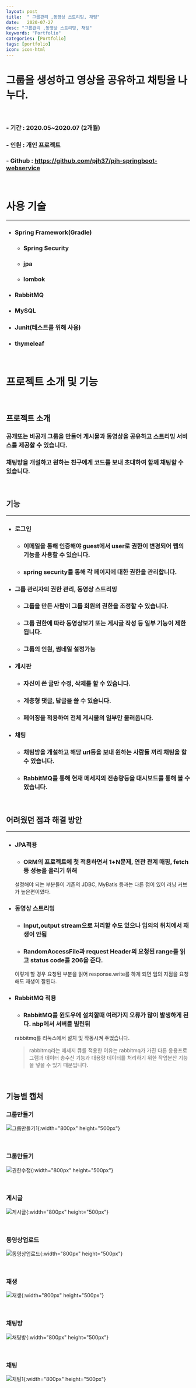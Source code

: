 ```yaml
---
layout: post
title:  " 그룹관리 ,동영상 스트리밍, 채팅"
date:   2020-07-27
desc: "그룹관리 ,동영상 스트리밍, 채팅"
keywords: "Portfolio"
categories: [Portfolio]
tags: [portfolio]
icon: icon-html
---
```


그룹을 생성하고 영상을 공유하고 채팅을 나누다.
===
<br/>

### - 기간 : 2020.05~2020.07 (2개월)
### - 인원 : 개인 프로젝트
### - Github : <https://github.com/pjh37/pjh-springboot-webservice>

<br/>

사용 기술
====
<hr>

- ### Spring Framework(Gradle)
    + ### Spring Security
    + ### jpa
    + ### lombok
- ### RabbitMQ
- ### MySQL
- ### Junit(테스트를 위해 사용)
- ### thymeleaf
<br/>

프로젝트 소개 및 기능
====
<br/>

## 프로젝트 소개
### 공개또는 비공개 그룹을 만들어 게시물과 동영상을 공유하고 스트리밍 서비스를 제공할 수 있습니다.
### 채팅방을 개설하고 원하는 친구에게 코드를 보내 초대하여 함께 채팅할 수 있습니다. 

<br/>

## 기능
------

+ ### 로그인 
    + ### 이메일을 통해 인증해야 guest에서 user로 권한이 변경되어 웹의 기능을 사용할 수 있습니다.
    + ### spring security를 통해 각 페이지에 대한 권한을 관리합니다.

+ ### 그룹 관리자의 권한 관리, 동영상 스트리밍
    + ### 그룹을 만든 사람이 그룹 회원의 권한을 조정할 수 있습니다.
    + ### 그룹 권한에 따라 동영상보기 또는 게시글 작성 등 일부 기능이 제한 됩니다.
    + ### 그룹의 인원, 썸네일 설정가능

+ ### 게시판
    + ### 자신이 쓴 글만 수정, 삭제를 할 수 있습니다.
    + ### 계층형 댓글, 답글을 쓸 수 있습니다.
    + ### 페이징을 적용하여 전체 게시물의 일부만 불러옵니다.

+ ### 채팅
    + ### 채팅방을 개설하고 해당 url등을 보내 원하는 사람들 끼리 채팅을 할 수 있습니다.
    + ### RabbitMQ를 통해 현재 메세지의 전송량등을 대시보드를 통해 볼 수 있습니다.

<br/>

## 어려웠던 점과 해결 방안
-----
+ ### JPA적용
    + ### ORM의 프로젝트에 첫 적용하면서 1+N문제, 연관 관계 매핑, fetch등 성능을 올리기 위해
    설정해야 되는 부분들이 기존의 JDBC, MyBatis 등과는 다른 점이 있어 러닝 커브가 높은편이였다.

+ ### 동영상 스트리밍
    + ### Input,output stream으로 처리할 수도 있으나 임의의 위치에서 재생이 안됨
    + ### RandomAccessFile과 request Header의 요청된 range를 읽고 status code를 206을 준다.
    이렇게 할 경우 요청된 부분을 읽어 response.write를 하게 되면 임의 지점을 요청해도 재생이 잘된다.

+ ### RabbitMQ 적용
    + ### RabbitMQ를 윈도우에 설치할때 여러가지 오류가 많이 발생하게 된다. nbp에서 서버를 빌린뒤
    rabbitmq를 리눅스에서 설치 및 작동시켜 주었습니다.
    > rabbitmq라는 메세지 큐를 적용한 이유는 rabbitmq가 가진 다른 응용프로그램과 데이터 송수신 기능과
    대용량 데이터를 처리하기 위한 작업분산 기능을 넣을 수 있기 때문입니다.
    
<br/>

## 기능별 캡처
### 그룹만들기
![그룹만들기1](https://user-images.githubusercontent.com/37110261/88568092-6145c400-d073-11ea-968a-65598c4f8e1f.PNG){:width="800px" height="500px"}

<br/>

### 그룹만들기
![권한수정](https://user-images.githubusercontent.com/37110261/88568975-be8e4500-d074-11ea-9fbb-a39f6ff401c5.PNG){:width="800px" height="500px"}

<br/>

### 게시글
![게시글](https://user-images.githubusercontent.com/37110261/88568980-c0f09f00-d074-11ea-93ab-a698bd8908b4.PNG){:width="800px" height="500px"}

<br/>

### 동영상업로드
![동영상업로드](https://user-images.githubusercontent.com/37110261/88568989-c3eb8f80-d074-11ea-88c7-8003b8ecf4a8.PNG){:width="800px" height="500px"}

<br/>

### 재생
![재생](https://user-images.githubusercontent.com/37110261/88568999-c6e68000-d074-11ea-8099-8f87579647c9.PNG){:width="800px" height="500px"}

<br/>

### 채팅방
![채팅방](https://user-images.githubusercontent.com/37110261/88569007-c9e17080-d074-11ea-96e4-2aaab4d4edbe.PNG){:width="800px" height="500px"}

<br/>

### 채팅
![채팅1](https://user-images.githubusercontent.com/37110261/88569011-cbab3400-d074-11ea-9963-eb3feb748c42.PNG){:width="800px" height="500px"}

<br/>